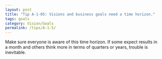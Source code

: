 ```yaml
---
layout: post
title: "Tip A-1-05: Visions and business goals need a time horizon."
tags: goals
category: Vision/Goals
permalink: /tips/A-1-5/
---
```

Make sure everyone is aware of this time horizon. If some expect results in a month and others think more in terms of quarters or years, trouble is inevitable.